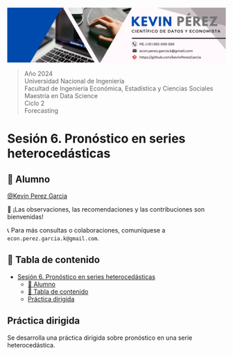 ![logo](https://github.com/kevinPerezGarcia/kevinPerezGarcia/blob/main/logo.png)

> Año 2024 <br>
Universidad Nacional de Ingeniería <br>
Facultad de Ingeniería Económica, Estadística y Ciencias Sociales <br>
Maestría en Data Science <br>
Ciclo 2 <br>
Forecasting

# Sesión 6. Pronóstico en series heterocedásticas

## 👥 Alumno

[@Kevin Perez Garcia](https://www.linkedin.com/in/kevinperezgarcia)

🤝 ¡Las observaciones, las recomendaciones y las contribuciones son bienvenidas!

📞 Para más consultas o colaboraciones, comuníquese a `econ.perez.garcia.k@gmail.com`.

## 📌 Tabla de contenido
- [Sesión 6. Pronóstico en series heterocedásticas](#sesión-6-pronóstico-en-series-heterocedásticas)
  - [👥 Alumno](#-alumno)
  - [📌 Tabla de contenido](#-tabla-de-contenido)
  - [Práctica dirigida](#práctica-dirigida)

## Práctica dirigida

Se desarrolla una práctica dirigida sobre pronóstico en una serie heterocedástica.